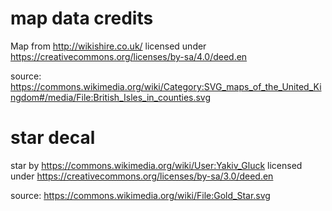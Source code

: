 # map data credits

Map from http://wikishire.co.uk/ licensed under https://creativecommons.org/licenses/by-sa/4.0/deed.en

source: https://commons.wikimedia.org/wiki/Category:SVG_maps_of_the_United_Kingdom#/media/File:British_Isles_in_counties.svg

# star decal

star by https://commons.wikimedia.org/wiki/User:Yakiv_Gluck licensed under https://creativecommons.org/licenses/by-sa/3.0/deed.en

source: https://commons.wikimedia.org/wiki/File:Gold_Star.svg
